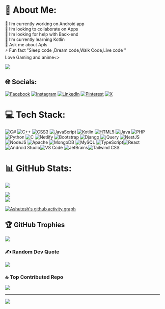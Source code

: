 # 💫 About Me:
🔭 I’m currently working on Android app<br>👯 I’m looking to collaborate on Apps<br>🤝 I’m looking for help with Back-end<br>🌱 I’m currently learning Kotlin<br>💬 Ask me about ApIs<br>⚡ Fun fact "Sleep code ,Dream code,Walk Code,Live code "<br>Love Gaming and anime<>

<p>
  <img src="https://i.pinimg.com/originals/79/6d/b5/796db5deaf3ca9a927736d4b12cc3086.gif">
</p>


## 🌐 Socials:

[![Facebook](https://img.shields.io/badge/-000000?logo=Facebook&logoColor=white&style=for-the-badge&size=large)](https://facebook.com/VictorOtieno)
[![Instagram](https://img.shields.io/badge/-000000?logo=Instagram&logoColor=white&style=for-the-badge&size=large)](https://instagram.com/OtienoVictor)
[![LinkedIn](https://img.shields.io/badge/-000000?logo=LinkedIn&logoColor=white&style=for-the-badge&size=large)](https://linkedin.com/in/VictorOtieno)
[![Pinterest](https://img.shields.io/badge/-000000?logo=Pinterest&logoColor=white&style=for-the-badge&size=large)](https://pinterest.com/DEV_Vic)
[![X](https://img.shields.io/badge/-000000?logo=X&logoColor=white&style=for-the-badge&size=large)](https://x.com/DEV_OTIENO)


# 💻 Tech Stack:
![C#](https://img.shields.io/badge/c%23-%23239120.svg?style=flat-square&logo=csharp&logoColor=white) ![C++](https://img.shields.io/badge/c++-%2300599C.svg?style=flat-square&logo=c%2B%2B&logoColor=white) ![CSS3](https://img.shields.io/badge/css3-%231572B6.svg?style=flat-square&logo=css3&logoColor=white) ![JavaScript](https://img.shields.io/badge/javascript-%23323330.svg?style=flat-square&logo=javascript&logoColor=%23F7DF1E) ![Kotlin](https://img.shields.io/badge/kotlin-%237F52FF.svg?style=flat-square&logo=kotlin&logoColor=white) ![HTML5](https://img.shields.io/badge/html5-%23E34F26.svg?style=flat-square&logo=html5&logoColor=white) ![Java](https://img.shields.io/badge/java-%23ED8B00.svg?style=flat-square&logo=openjdk&logoColor=white) ![PHP](https://img.shields.io/badge/php-%23777BB4.svg?style=flat-square&logo=php&logoColor=white) ![Python](https://img.shields.io/badge/python-3670A0?style=flat-square&logo=python&logoColor=ffdd54) ![C](https://img.shields.io/badge/c-%2300599C.svg?style=flat-square&logo=c&logoColor=white) ![Netlify](https://img.shields.io/badge/netlify-%23000000.svg?style=flat-square&logo=netlify&logoColor=#00C7B7) ![Bootstrap](https://img.shields.io/badge/bootstrap-%238511FA.svg?style=flat-square&logo=bootstrap&logoColor=white) ![Django](https://img.shields.io/badge/django-%23092E20.svg?style=flat-square&logo=django&logoColor=white) ![jQuery](https://img.shields.io/badge/jquery-%230769AD.svg?style=flat-square&logo=jquery&logoColor=white) ![NestJS](https://img.shields.io/badge/nestjs-%23E0234E.svg?style=flat-square&logo=nestjs&logoColor=white) ![NodeJS](https://img.shields.io/badge/node.js-6DA55F?style=flat-square&logo=node.js&logoColor=white) ![Apache](https://img.shields.io/badge/apache-%23D42029.svg?style=flat-square&logo=apache&logoColor=white) ![MongoDB](https://img.shields.io/badge/MongoDB-%234ea94b.svg?style=flat-square&logo=mongodb&logoColor=white) ![MySQL](https://img.shields.io/badge/mysql-4479A1.svg?style=flat-square&logo=mysql&logoColor=white)
![TypeScript](https://img.shields.io/badge/TypeScript-3178C6?style=for-the-badge&logo=typescript&logoColor=white)![React](https://img.shields.io/badge/React-20232A?style=for-the-badge&logo=react&logoColor=61DAFB)![Android Studio](https://img.shields.io/badge/Android%20Studio-3DDC84?style=for-the-badge&logo=android-studio&logoColor=white)![VS Code](https://img.shields.io/badge/VS%20Code-007ACC?style=for-the-badge&logo=visual-studio-code&logoColor=white)
![JetBrains](https://img.shields.io/badge/JetBrains-000000?style=for-the-badge&logo=jetbrains&logoColor=white)![Tailwind CSS](https://img.shields.io/badge/Tailwind%20CSS-06B6D4?style=for-the-badge&logo=tailwindcss&logoColor=white)







# 📊 GitHub Stats:

<picture>
  <source
    srcset="https://github-readme-stats.vercel.app/api?username=OTIENO272&show_icons=true&theme=dark"
    media="(prefers-color-scheme: dark)"
  />
  <source
    srcset="https://github-readme-stats.vercel.app/api?username=OTIENO272&show_icons=true"
    media="(prefers-color-scheme: light), (prefers-color-scheme: no-preference)"
  />
  <img src="https://github-readme-stats.vercel.app/api?username=OTIENO272&show_icons=true" />
</picture>

![](https://github-readme-streak-stats.herokuapp.com/?user=OTIENO272&theme=dark&hide_border=false)<br/>
![](https://github-readme-stats.vercel.app/api/top-langs/?username=OTIENO272&theme=dark&hide_border=false&include_all_commits=true&count_private=true&layout=compact)
<br>





[![Ashutosh's github activity graph](https://github-readme-activity-graph.vercel.app/graph?username=OTIENO272&theme=react)](https://github.com/ashutosh00710/github-readme-activity-graph)


## 🏆 GitHub Trophies
![](https://github-profile-trophy.vercel.app/?username=OTIENO272&theme=radical&no-frame=false&no-bg=false&margin-w=4)

### ✍️ Random Dev Quote
![](https://quotes-github-readme.vercel.app/api?type=horizontal&theme=radical)

### 🔝 Top Contributed Repo
![](https://github-contributor-stats.vercel.app/api?username=OTIENO272&limit=5&theme=dark&combine_all_yearly_contributions=true)

---
[![](https://visitcount.itsvg.in/api?id=OTIENO272&icon=4&color=0)](https://visitcount.itsvg.in)

<!-- Proudly created with GPRM ( https://gprm.itsvg.in ) -->
